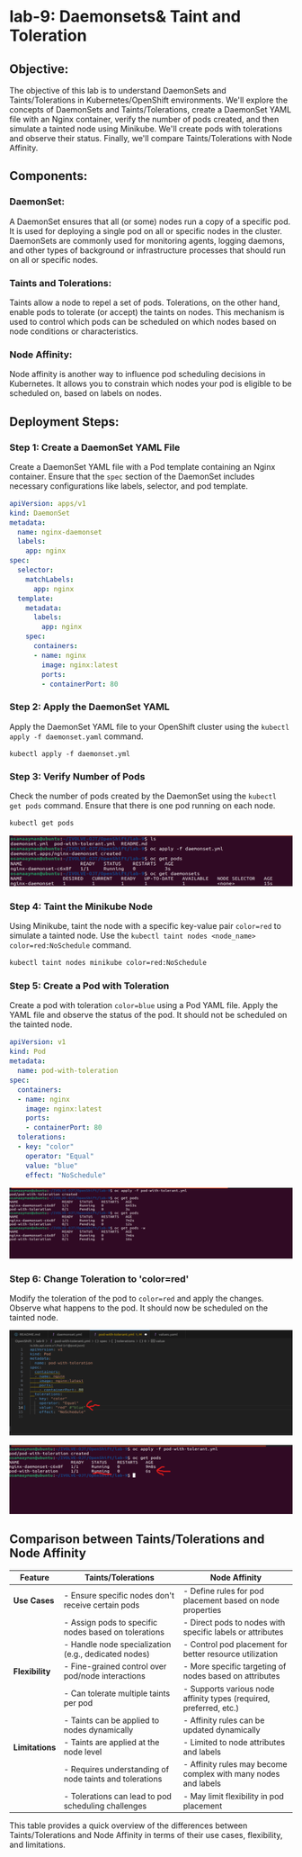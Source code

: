 # lab-9: Daemonsets& Taint and Toleration

## Objective:
The objective of this lab is to understand DaemonSets and Taints/Tolerations in Kubernetes/OpenShift environments. We'll explore the concepts of DaemonSets and Taints/Tolerations, create a DaemonSet YAML file with an Nginx container, verify the number of pods created, and then simulate a tainted node using Minikube. We'll create pods with tolerations and observe their status. Finally, we'll compare Taints/Tolerations with Node Affinity.

## Components:

### DaemonSet:
A DaemonSet ensures that all (or some) nodes run a copy of a specific pod. It is used for deploying a single pod on all or specific nodes in the cluster. DaemonSets are commonly used for monitoring agents, logging daemons, and other types of background or infrastructure processes that should run on all or specific nodes.

### Taints and Tolerations:
Taints allow a node to repel a set of pods. Tolerations, on the other hand, enable pods to tolerate (or accept) the taints on nodes. This mechanism is used to control which pods can be scheduled on which nodes based on node conditions or characteristics.

### Node Affinity:
Node affinity is another way to influence pod scheduling decisions in Kubernetes. It allows you to constrain which nodes your pod is eligible to be scheduled on, based on labels on nodes.

## Deployment Steps:

### Step 1: Create a DaemonSet YAML File
Create a DaemonSet YAML file with a Pod template containing an Nginx container. Ensure that the `spec` section of the DaemonSet includes necessary configurations like labels, selector, and pod template.
    
```yaml
apiVersion: apps/v1
kind: DaemonSet
metadata:
  name: nginx-daemonset
  labels:
    app: nginx
spec:
  selector:
    matchLabels:
      app: nginx
  template:
    metadata:
      labels:
        app: nginx
    spec:
      containers:
      - name: nginx
        image: nginx:latest
        ports:
        - containerPort: 80
```

### Step 2: Apply the DaemonSet YAML
Apply the DaemonSet YAML file to your OpenShift cluster using the `kubectl apply -f daemonset.yaml` command.
```shell
kubectl apply -f daemonset.yml
```

### Step 3: Verify Number of Pods
Check the number of pods created by the DaemonSet using the `kubectl get pods` command. Ensure that there is one pod running on each node.
```bash
kubectl get pods
```
![alt text](screenshots/daemonset.png)

### Step 4: Taint the Minikube Node
Using Minikube, taint the node with a specific key-value pair `color=red` to simulate a tainted node. Use the `kubectl taint nodes <node_name> color=red:NoSchedule` command.
```bash
kubectl taint nodes minikube color=red:NoSchedule
```
### Step 5: Create a Pod with Toleration
Create a pod with toleration `color=blue` using a Pod YAML file. Apply the YAML file and observe the status of the pod. It should not be scheduled on the tainted node.

```yaml
apiVersion: v1
kind: Pod
metadata:
  name: pod-with-toleration
spec:
  containers:
  - name: nginx
    image: nginx:latest
    ports:
    - containerPort: 80
  tolerations:
  - key: "color"
    operator: "Equal"
    value: "blue"
    effect: "NoSchedule"
```

![alt text](screenshots/taint-toleration.png)

### Step 6: Change Toleration to 'color=red'
Modify the toleration of the pod to `color=red` and apply the changes. Observe what happens to the pod. It should now be scheduled on the tainted node.

![alt text](screenshots/change-blue-red.png)

![alt text](screenshots/apply2.png)

## Comparison between Taints/Tolerations and Node Affinity

| Feature             | Taints/Tolerations                                     | Node Affinity                                             |
|---------------------|--------------------------------------------------------|------------------------------------------------------------|
| **Use Cases**       | - Ensure specific nodes don't receive certain pods     | - Define rules for pod placement based on node properties  |
|                     | - Assign pods to specific nodes based on tolerations   | - Direct pods to nodes with specific labels or attributes  |
|                     | - Handle node specialization (e.g., dedicated nodes)   | - Control pod placement for better resource utilization    |
| **Flexibility**     | - Fine-grained control over pod/node interactions      | - More specific targeting of nodes based on attributes     |
|                     | - Can tolerate multiple taints per pod                 | - Supports various node affinity types (required, preferred, etc.) |
|                     | - Taints can be applied to nodes dynamically           | - Affinity rules can be updated dynamically                |
| **Limitations**     | - Taints are applied at the node level                 | - Limited to node attributes and labels                     |
|                     | - Requires understanding of node taints and tolerations | - Affinity rules may become complex with many nodes and labels |
|                     | - Tolerations can lead to pod scheduling challenges     | - May limit flexibility in pod placement                    |

This table provides a quick overview of the differences between Taints/Tolerations and Node Affinity in terms of their use cases, flexibility, and limitations.